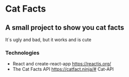 # Cat Facts

## A small project to show you cat facts

It´s ugly and bad, but it works and is cute

### Technologies

* React and create-react-app https://reactjs.org/
* The Cat Facts API https://catfact.ninja/#   C a t - A P I  
 